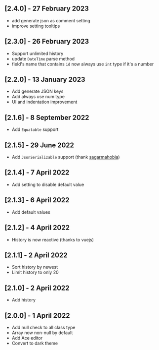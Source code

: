 ## [2.4.0] - 27 February 2023

- add generate json as comment setting
- improve setting tooltips

## [2.3.0] - 26 February 2023

- Support unlimited history
- update `DateTime` parse method
- field's name that contains `id` now always use `int` type if it's a number

## [2.2.0] - 13 January 2023

- Add generate JSON keys
- Add always use num type
- UI and indentation improvement 

## [2.1.6] - 8 September 2022

- Add `Equatable` support 

## [2.1.5] - 29 June 2022

- Add `JsonSerializable` support (thank [sagarmahobia](https://github.com/sagarmahobia]))

## [2.1.4] - 7 April 2022

- Add setting to disable default value

## [2.1.3] - 6 April 2022

- Add default values

## [2.1.2] - 4 April 2022

- History is now reactive (thanks to vuejs)

## [2.1.1] - 2 April 2022

- Sort history by newest
- Limit history to only 20

## [2.1.0] - 2 April 2022

- Add history

## [2.0.0] - 1 April 2022

- Add null check to all class type
- Array now non-null by default
- Add Ace editor
- Convert to dark theme
